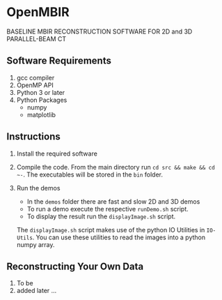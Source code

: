 # OpenMBIR 
BASELINE MBIR RECONSTRUCTION SOFTWARE FOR 2D and 3D PARALLEL-BEAM CT


## Software Requirements
1. gcc compiler
2. OpenMP API
3. Python 3 or later
4. Python Packages
   * numpy
   * matplotlib
 

## Instructions

1) Install the required software

2) Compile the code. From the main directory run `cd src && make && cd ~-`. The executables will be stored in the `bin` folder. 
   
3) Run the demos
   * In the `demos` folder there are fast and slow 2D and 3D demos
   * To run a demo execute the respective `runDemo.sh` script.
   * To display the result run the `displayImage.sh` script.
   
   The `displayImage.sh` script makes use of the python IO Utilities in `IO-Utils`. You can use these utilities to read the images into a python numpy array.


## Reconstructing Your Own Data

1) To be
2) added later ...



